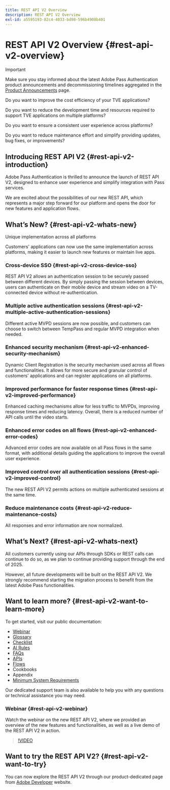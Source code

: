 ```yaml
---
title: REST API V2 Overview
description: REST API V2 Overview
exl-id: a5595193-82c4-4033-bd98-596b4908b401
---
```

# REST API V2 Overview {#rest-api-v2-overview}

>[!IMPORTANT]
>
> Make sure you stay informed about the latest Adobe Pass Authentication product announcements and decommissioning timelines aggregated in the [Product Announcements](/help/authentication/product-announcements.md) page.

Do you want to improve the cost efficiency of your TVE applications?

Do you want to reduce the development time and resources required to support TVE applications on multiple platforms?

Do you want to ensure a consistent user experience across platforms?

Do you want to reduce maintenance effort and simplify providing updates, bug fixes, or improvements?

## Introducing REST API V2 {#rest-api-v2-introduction}

Adobe Pass Authentication is thrilled to announce the launch of REST API V2, designed to enhance user experience and simplify integration with Pass services.

We are excited about the possibilities of our new REST API, which represents a major step forward for our platform and opens the door for new features and application flows.

## What’s New? {#rest-api-v2-whats-new}

Unique implementation across all platforms

Customers' applications can now use the same implementation across platforms, making it easier to launch new features or maintain live apps.

### Cross-device SSO {#rest-api-v2-cross-device-sso}

REST API V2 allows an authentication session to be securely passed between different devices. By simply passing the session between devices, users can authenticate on their mobile device and stream video on a TV-connected device without re-authentication.

### Multiple active authentication sessions {#rest-api-v2-multiple-active-authentication-sessions}

Different active MVPD sessions are now possible, and customers can choose to switch between TempPass and regular MVPD integration when needed.

### Enhanced security mechanism {#rest-api-v2-enhanced-security-mechanism}

Dynamic Client Registration is the security mechanism used across all flows and functionalities. It allows for more secure and granular control of customers' applications and can register applications on all platforms.

### Improved performance for faster response times {#rest-api-v2-improved-performance}

Enhanced caching mechanisms allow for less traffic to MVPDs, improving response times and reducing latency. Overall, there is a reduced number of API calls until the video starts.

### Enhanced error codes on all flows {#rest-api-v2-enhanced-error-codes}

Advanced error codes are now available on all Pass flows in the same format, with additional details guiding the applications to improve the overall user experience.

### Improved control over all authentication sessions {#rest-api-v2-improved-control}

The new REST API V2 permits actions on multiple authenticated sessions at the same time.

### Reduce maintenance costs {#rest-api-v2-reduce-maintenance-costs}

All responses and error information are now normalized.

## What’s Next? {#rest-api-v2-whats-next}

All customers currently using our APIs through SDKs or REST calls can continue to do so, as we plan to continue providing support through the end of 2025.

However, all future developments will be built on the REST API V2. We strongly recommend starting the migration process to benefit from the latest Adobe Pass functionalities.

## Want to learn more? {#rest-api-v2-want-to-learn-more}

To get started, visit our public documentation:

- [Webinar](#rest-api-v2-webinar)
- [Glossary](rest-api-v2-glossary.md)
- [Checklist](rest-api-v2-checklist.md)
- [AI Rules](rest-api-v2-ai-rules.md)
- [FAQs](rest-api-v2-faqs.md)
- [APIs](apis/rest-api-v2-apis-overview.md)
- [Flows](flows/rest-api-v2-flows-overview.md)
- Cookbooks
- Appendix
- [Minimum System Requirements](/help/authentication/integration-guide-programmers/minimum-system-requirements.md)

Our dedicated support team is also available to help you with any questions or technical assistance you may need.

### Webinar {#rest-api-v2-webinar}

Watch the webinar on the new REST API V2, where we provided an overview of the new features and functionalities, as well as a live demo of the REST API V2 in action.

>[!VIDEO](https://video.tv.adobe.com/v/3457461/?quality=12&learn=on)

## Want to try the REST API V2? {#rest-api-v2-want-to-try}

You can now explore the REST API V2 through our product-dedicated page from [Adobe Developer](https://developer.adobe.com/adobe-pass/) website.
